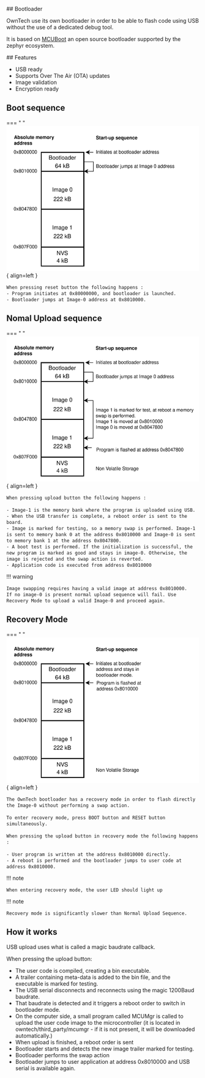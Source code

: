 
## Bootloader

OwnTech use its own bootloader in order to be able to flash code using USB without the use of a dedicated debug tool. 

It is based on [MCUBoot](https://docs.mcuboot.com/) an open source bootloader supported by the zephyr ecosystem. 

## Features

- USB ready
- Supports Over The Air (OTA) updates
- Image validation 
- Encryption ready

## Boot sequence

=== " "
    ![Memory_map](bootloader_boot.drawio.svg){ align=left }


    When pressing reset button the following happens : 
    - Program initiates at 0x80000000, and bootloader is launched.
    - Bootloader jumps at Image-0 address at 0x8010000.

## Nomal Upload sequence

=== " "
    ![Memory_map](bootloader.drawio.svg){ align=left }

    When pressing upload button the following happens : 

    - Image-1 is the memory bank where the program is uploaded using USB. 
    - When the USB transfer is complete, a reboot order is sent to the board. 
    - Image is marked for testing, so a memory swap is performed. Image-1 is sent to memory bank 0 at the address 0x8010000 and Image-0 is sent to memory bank 1 at the address 0x8047800. 
    - A boot test is performed. If the initialization is successful, the new program is marked as good and stays in image-0. Otherwise, the image is rejected and the swap action is reverted. 
    - Application code is executed from address 0x8010000


!!! warning

    Image swapping requires having a valid image at address 0x8010000. 
    If no image-0 is present normal upload sequence will fail. Use Recovery Mode to upload a valid Image-0 and proceed again.

## Recovery Mode 

=== " "
    ![Memory_map](bootloader_recovery.drawio.svg){ align=left }

    The OwnTech bootloader has a recovery mode in order to flash directly the Image-0 without performing a swap action. 

    To enter recovery mode, press BOOT button and RESET button simultaneously. 

    When pressing the upload button in recovery mode the following happens : 

    - User program is written at the address 0x8010000 directly. 
    - A reboot is performed and the bootloader jumps to user code at address 0x8010000.

!!! note
    
    When entering recovery mode, the user LED should light up

!!! note
    
    Recovery mode is significantly slower than Normal Upload Sequence.


## How it works

USB upload uses what is called a magic baudrate callback. 

When pressing the upload button:

- The user code is compiled, creating a bin executable.
- A trailer containing meta-data is added to the bin file, and the executable is marked for testing.  
- The USB serial disconnects and reconnects using the magic 1200Baud baudrate. 
- That baudrate is detected and it triggers a reboot order to switch in bootloader mode.
- On the computer side, a small program called MCUMgr is called to upload the user code image to the microcontroller (it is located in owntech/third_party/mcumgr - if it is not present, it will be downloaded automatically.)
- When upload is finished, a reboot order is sent
- Bootloader starts and detects the new image trailer marked for testing.
- Bootloader performs the swap action
- Bootloader jumps to user application at address 0x8010000 and USB serial is available again.